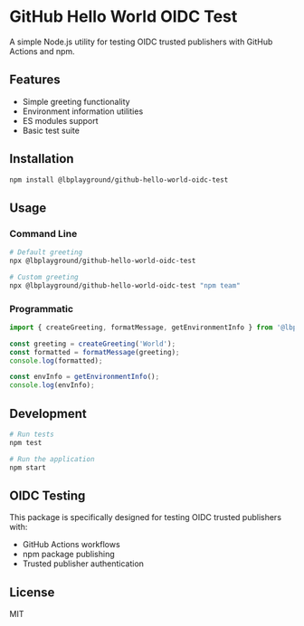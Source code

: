 # GitHub Hello World OIDC Test

A simple Node.js utility for testing OIDC trusted publishers with GitHub Actions and npm.

## Features

- Simple greeting functionality
- Environment information utilities
- ES modules support
- Basic test suite

## Installation

```bash
npm install @lbplayground/github-hello-world-oidc-test
```

## Usage

### Command Line

```bash
# Default greeting
npx @lbplayground/github-hello-world-oidc-test

# Custom greeting
npx @lbplayground/github-hello-world-oidc-test "npm team"
```

### Programmatic

```javascript
import { createGreeting, formatMessage, getEnvironmentInfo } from '@lbplayground/github-hello-world-oidc-test/lib/greetings.js';

const greeting = createGreeting('World');
const formatted = formatMessage(greeting);
console.log(formatted);

const envInfo = getEnvironmentInfo();
console.log(envInfo);
```

## Development

```bash
# Run tests
npm test

# Run the application
npm start
```

## OIDC Testing

This package is specifically designed for testing OIDC trusted publishers with:
- GitHub Actions workflows
- npm package publishing
- Trusted publisher authentication

## License

MIT
